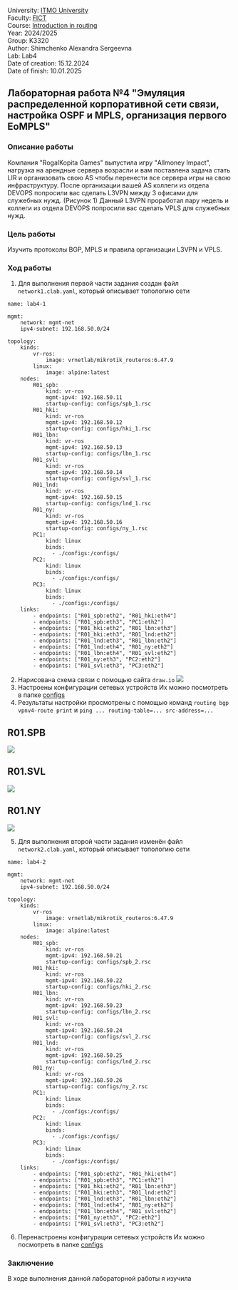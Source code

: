 University: [ITMO University](https://itmo.ru/ru/)  
Faculty: [FICT](https://fict.itmo.ru)  
Course: [Introduction in routing](https://github.com/itmo-ict-faculty/introduction-in-routing)  
Year: 2024/2025  
Group: K3320  
Author: Shimchenko Alexandra Sergeevna   
Lab: Lab4    
Date of creation: 15.12.2024   
Date of finish: 10.01.2025


## Лабораторная работа №4 "Эмуляция распределенной корпоративной сети связи, настройка OSPF и MPLS, организация первого EoMPLS"
### Описание работы

Компания "RogaIKopita Games" выпустила игру "Allmoney Impact", нагрузка на арендные сервера возрасли и вам поставлена задача стать LIR и организовать свою AS чтобы перенести все сервера игры на свою инфраструктуру. После организации вашей AS коллеги из отдела DEVOPS попросили вас сделать L3VPN между 3 офисами для служебных нужд. (Рисунок 1) Данный L3VPN проработал пару недель и коллеги из отдела DEVOPS попросили вас сделать VPLS для служебных нужд.

### Цель работы

Изучить протоколы BGP, MPLS и правила организации L3VPN и VPLS.

### Ход работы
1. Для выполнения первой части задания создан файл `network1.clab.yaml`, который описывает топологию сети
```
name: lab4-1

mgmt:
    network: mgmt-net
    ipv4-subnet: 192.168.50.0/24

topology:
    kinds:
        vr-ros:
            image: vrnetlab/mikrotik_routeros:6.47.9
        linux:
            image: alpine:latest
    nodes:
        R01_spb:
            kind: vr-ros
            mgmt-ipv4: 192.168.50.11
            startup-config: configs/spb_1.rsc
        R01_hki:
            kind: vr-ros
            mgmt-ipv4: 192.168.50.12
            startup-config: configs/hki_1.rsc
        R01_lbn:
            kind: vr-ros
            mgmt-ipv4: 192.168.50.13
            startup-config: configs/lbn_1.rsc
        R01_svl:
            kind: vr-ros
            mgmt-ipv4: 192.168.50.14
            startup-config: configs/svl_1.rsc
        R01_lnd:
            kind: vr-ros
            mgmt-ipv4: 192.168.50.15
            startup-config: configs/lnd_1.rsc
        R01_ny:
            kind: vr-ros
            mgmt-ipv4: 192.168.50.16
            startup-config: configs/ny_1.rsc
        PC1:
            kind: linux
            binds:
              - ./configs:/configs/
        PC2:
            kind: linux
            binds:
              - ./configs:/configs/
        PC3:
            kind: linux
            binds:
              - ./configs:/configs/
    links:
        - endpoints: ["R01_spb:eth2", "R01_hki:eth4"]
        - endpoints: ["R01_spb:eth3", "PC1:eth2"]
        - endpoints: ["R01_hki:eth2", "R01_lbn:eth3"]
        - endpoints: ["R01_hki:eth3", "R01_lnd:eth2"]
        - endpoints: ["R01_lnd:eth3", "R01_lbn:eth2"]
        - endpoints: ["R01_lnd:eth4", "R01_ny:eth2"]
        - endpoints: ["R01_lbn:eth4", "R01_svl:eth2"]
        - endpoints: ["R01_ny:eth3", "PC2:eth2"]
        - endpoints: ["R01_svl:eth3", "PC3:eth2"]

```
2. Нарисована схема связи с помощью сайта `draw.io`
   ![](pics/1.jpg)
3. Настроены конфигурации сетевых устройств
Их можно посмотреть в папке [configs](configs/conf1.md)  
4. Результаты настройки просмотрены с помощью команд `routing bgp vpnv4-route print` и `ping ... routing-table=... src-address=...`

## R01.SPB

![](pics/2.jpg)

## R01.SVL

![](pics/3.jpg)

## R01.NY

![](pics/4.jpg)

5. Для выполнения второй части задания изменён файл `network2.clab.yaml`, который описывает топологию сети
```
name: lab4-2

mgmt:
    network: mgmt-net
    ipv4-subnet: 192.168.50.0/24

topology:
    kinds:
        vr-ros
            image: vrnetlab/mikrotik_routeros:6.47.9
        linux:
            image: alpine:latest
    nodes:
        R01_spb:
            kind: vr-ros
            mgmt-ipv4: 192.168.50.21
            startup-config: configs/spb_2.rsc
        R01_hki:
            kind: vr-ros
            mgmt-ipv4: 192.168.50.22
            startup-config: configs/hki_2.rsc
        R01_lbn:
            kind: vr-ros
            mgmt-ipv4: 192.168.50.23
            startup-config: configs/lbn_2.rsc
        R01_svl:
            kind: vr-ros
            mgmt-ipv4: 192.168.50.24
            startup-config: configs/svl_2.rsc
        R01_lnd:
            kind: vr-ros
            mgmt-ipv4: 192.168.50.25
            startup-config: configs/lnd_2.rsc
        R01_ny:
            kind: vr-ros
            mgmt-ipv4: 192.168.50.26
            startup-config: configs/ny_2.rsc
        PC1:
            kind: linux
            binds:
              - ./configs:/configs/
        PC2:
            kind: linux
            binds:
              - ./configs:/configs/
        PC3:
            kind: linux
            binds:
              - ./configs:/configs/
    links:
        - endpoints: ["R01_spb:eth2", "R01_hki:eth4"]
        - endpoints: ["R01_spb:eth3", "PC1:eth2"]
        - endpoints: ["R01_hki:eth2", "R01_lbn:eth3"]
        - endpoints: ["R01_hki:eth3", "R01_lnd:eth2"]
        - endpoints: ["R01_lnd:eth3", "R01_lbn:eth2"]
        - endpoints: ["R01_lnd:eth4", "R01_ny:eth2"]
        - endpoints: ["R01_lbn:eth4", "R01_svl:eth2"]
        - endpoints: ["R01_ny:eth3", "PC2:eth2"]
        - endpoints: ["R01_svl:eth3", "PC3:eth2"]
```
6. Перенастроены конфигурации сетевых устройств
Их можно посмотреть в папке [configs](configs/conf2.md)  

   
### Заключение

В ходе выполнения данной лабораторной работы я изучила 
